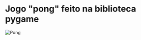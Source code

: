 <h1>Jogo "pong" feito na biblioteca pygame</h1>

![Pong](https://github.com/eduardoSilvaf91/Pong/assets/111767776/af90844a-656d-4a31-8799-c6f69c96b047)
